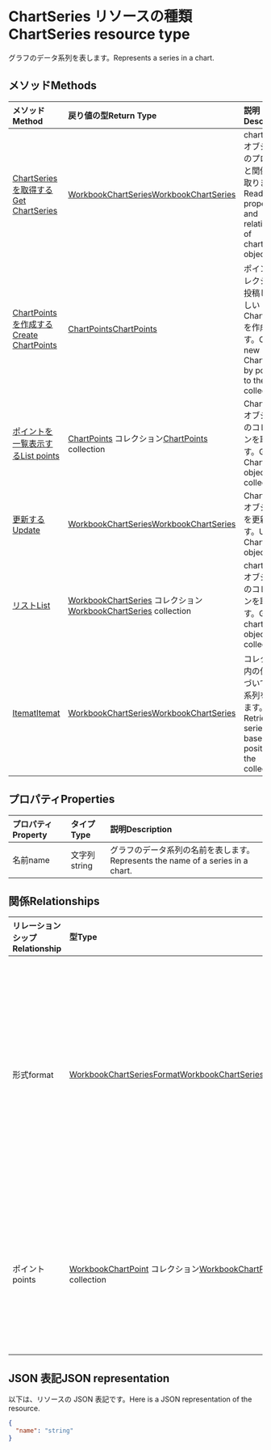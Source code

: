 # <a name="chartseries-resource-type"></a><span data-ttu-id="ada97-101">ChartSeries リソースの種類</span><span class="sxs-lookup"><span data-stu-id="ada97-101">ChartSeries resource type</span></span>

<span data-ttu-id="ada97-102">グラフのデータ系列を表します。</span><span class="sxs-lookup"><span data-stu-id="ada97-102">Represents a series in a chart.</span></span>


## <a name="methods"></a><span data-ttu-id="ada97-103">メソッド</span><span class="sxs-lookup"><span data-stu-id="ada97-103">Methods</span></span>

| <span data-ttu-id="ada97-104">メソッド</span><span class="sxs-lookup"><span data-stu-id="ada97-104">Method</span></span>           | <span data-ttu-id="ada97-105">戻り値の型</span><span class="sxs-lookup"><span data-stu-id="ada97-105">Return Type</span></span>    |<span data-ttu-id="ada97-106">説明</span><span class="sxs-lookup"><span data-stu-id="ada97-106">Description</span></span>|
|:---------------|:--------|:----------|
|[<span data-ttu-id="ada97-107">ChartSeries を取得する</span><span class="sxs-lookup"><span data-stu-id="ada97-107">Get ChartSeries</span></span>](../api/chartseries_get.md) | [<span data-ttu-id="ada97-108">WorkbookChartSeries</span><span class="sxs-lookup"><span data-stu-id="ada97-108">WorkbookChartSeries</span></span>](chartseries.md) |<span data-ttu-id="ada97-109">chartSeries オブジェクトのプロパティと関係を読み取ります。</span><span class="sxs-lookup"><span data-stu-id="ada97-109">Read properties and relationships of chartSeries object.</span></span>|
|[<span data-ttu-id="ada97-110">ChartPoints を作成する</span><span class="sxs-lookup"><span data-stu-id="ada97-110">Create ChartPoints</span></span>](../api/chartseries_post_points.md) |[<span data-ttu-id="ada97-111">ChartPoints</span><span class="sxs-lookup"><span data-stu-id="ada97-111">ChartPoints</span></span>](chartpoint.md)| <span data-ttu-id="ada97-112">ポイント コレクションに投稿して、新しい ChartPoints を作成します。</span><span class="sxs-lookup"><span data-stu-id="ada97-112">Create a new ChartPoints by posting to the points collection.</span></span>|
|[<span data-ttu-id="ada97-113">ポイントを一覧表示する</span><span class="sxs-lookup"><span data-stu-id="ada97-113">List points</span></span>](../api/chartseries_list_points.md) |<span data-ttu-id="ada97-114">[ChartPoints](chartpoint.md) コレクション</span><span class="sxs-lookup"><span data-stu-id="ada97-114">[ChartPoints](chartpoint.md) collection</span></span>| <span data-ttu-id="ada97-115">ChartPoints オブジェクトのコレクションを取得します。</span><span class="sxs-lookup"><span data-stu-id="ada97-115">Get a ChartPoints object collection.</span></span>|
|[<span data-ttu-id="ada97-116">更新する</span><span class="sxs-lookup"><span data-stu-id="ada97-116">Update</span></span>](../api/chartseries_update.md) | [<span data-ttu-id="ada97-117">WorkbookChartSeries</span><span class="sxs-lookup"><span data-stu-id="ada97-117">WorkbookChartSeries</span></span>](chartseries.md) |<span data-ttu-id="ada97-118">ChartSeries オブジェクトを更新します。</span><span class="sxs-lookup"><span data-stu-id="ada97-118">Update ChartSeries object.</span></span> |
|[<span data-ttu-id="ada97-119">リスト</span><span class="sxs-lookup"><span data-stu-id="ada97-119">List</span></span>](../api/chartseries_list.md) | <span data-ttu-id="ada97-120">[WorkbookChartSeries](chartseries.md) コレクション</span><span class="sxs-lookup"><span data-stu-id="ada97-120">[WorkbookChartSeries](chartseries.md) collection</span></span> |<span data-ttu-id="ada97-121">chartSeries オブジェクトのコレクションを取得します。</span><span class="sxs-lookup"><span data-stu-id="ada97-121">Get chartSeries object collection.</span></span> |
|[<span data-ttu-id="ada97-122">Itemat</span><span class="sxs-lookup"><span data-stu-id="ada97-122">Itemat</span></span>](../api/chartseriescollection_itemat.md)|[<span data-ttu-id="ada97-123">WorkbookChartSeries</span><span class="sxs-lookup"><span data-stu-id="ada97-123">WorkbookChartSeries</span></span>](chartseries.md)|<span data-ttu-id="ada97-124">コレクション内の位置に基づいてデータ系列を取得します。</span><span class="sxs-lookup"><span data-stu-id="ada97-124">Retrieves a series based on its position in the collection</span></span>|

## <a name="properties"></a><span data-ttu-id="ada97-125">プロパティ</span><span class="sxs-lookup"><span data-stu-id="ada97-125">Properties</span></span>
| <span data-ttu-id="ada97-126">プロパティ</span><span class="sxs-lookup"><span data-stu-id="ada97-126">Property</span></span>     | <span data-ttu-id="ada97-127">タイプ</span><span class="sxs-lookup"><span data-stu-id="ada97-127">Type</span></span>   |<span data-ttu-id="ada97-128">説明</span><span class="sxs-lookup"><span data-stu-id="ada97-128">Description</span></span>|
|:---------------|:--------|:----------|
|<span data-ttu-id="ada97-129">名前</span><span class="sxs-lookup"><span data-stu-id="ada97-129">name</span></span>|<span data-ttu-id="ada97-130">文字列</span><span class="sxs-lookup"><span data-stu-id="ada97-130">string</span></span>|<span data-ttu-id="ada97-131">グラフのデータ系列の名前を表します。</span><span class="sxs-lookup"><span data-stu-id="ada97-131">Represents the name of a series in a chart.</span></span>|

## <a name="relationships"></a><span data-ttu-id="ada97-132">関係</span><span class="sxs-lookup"><span data-stu-id="ada97-132">Relationships</span></span>
| <span data-ttu-id="ada97-133">リレーションシップ</span><span class="sxs-lookup"><span data-stu-id="ada97-133">Relationship</span></span> | <span data-ttu-id="ada97-134">型</span><span class="sxs-lookup"><span data-stu-id="ada97-134">Type</span></span>   |<span data-ttu-id="ada97-135">説明</span><span class="sxs-lookup"><span data-stu-id="ada97-135">Description</span></span>|
|:---------------|:--------|:----------|
|<span data-ttu-id="ada97-136">形式</span><span class="sxs-lookup"><span data-stu-id="ada97-136">format</span></span>|[<span data-ttu-id="ada97-137">WorkbookChartSeriesFormat</span><span class="sxs-lookup"><span data-stu-id="ada97-137">WorkbookChartSeriesFormat</span></span>](chartseriesformat.md)|<span data-ttu-id="ada97-p101">グラフ の系列の書式設定を表します。これには塗りつぶしと線の書式設定などがあります。値の取得のみ可能です。</span><span class="sxs-lookup"><span data-stu-id="ada97-p101">Represents the formatting of a chart series, which includes fill and line formatting. Read-only.</span></span>|
|<span data-ttu-id="ada97-140">ポイント</span><span class="sxs-lookup"><span data-stu-id="ada97-140">points</span></span>|<span data-ttu-id="ada97-141">[WorkbookChartPoint](chartpoint.md) コレクション</span><span class="sxs-lookup"><span data-stu-id="ada97-141">[WorkbookChartPoint](chartpoint.md) collection</span></span>|<span data-ttu-id="ada97-p102">データ系列にあるすべてのポイントのコレクションを返します。値の取得のみ可能です。</span><span class="sxs-lookup"><span data-stu-id="ada97-p102">Represents a collection of all points in the series. Read-only.</span></span>|

## <a name="json-representation"></a><span data-ttu-id="ada97-144">JSON 表記</span><span class="sxs-lookup"><span data-stu-id="ada97-144">JSON representation</span></span>

<span data-ttu-id="ada97-145">以下は、リソースの JSON 表記です。</span><span class="sxs-lookup"><span data-stu-id="ada97-145">Here is a JSON representation of the resource.</span></span>

<!-- {
  "blockType": "resource",
  "baseType": "microsoft.graph.entity",
  "optionalProperties": [

  ],
  "@odata.type": "microsoft.graph.workbookChartSeries"
}-->

```json
{
  "name": "string"
}

```

<!-- uuid: 8fcb5dbc-d5aa-4681-8e31-b001d5168d79
2015-10-25 14:57:30 UTC -->
<!-- {
  "type": "#page.annotation",
  "description": "ChartSeries resource",
  "keywords": "",
  "section": "documentation",
  "tocPath": ""
}-->